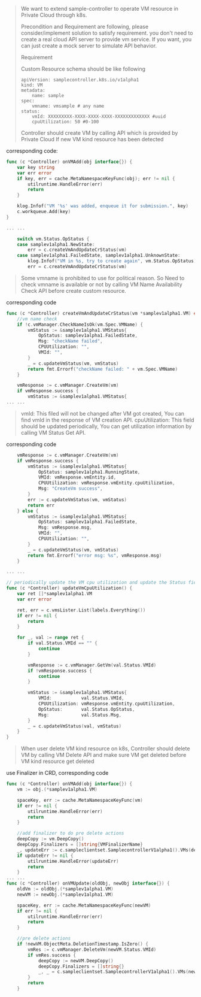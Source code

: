 >We want to extend sample-controller to operate VM resource in Private Cloud through k8s.
>
>Precondition and Requirement are following, please consider/implement solution to satisfy requirement.
>you don't need to create a real cloud API server to provide vm service.
>If you want, you can just create a mock server to simulate API behavior.
>
>Requirement
>
>Custom Resource schema should be like following
>
>```
> apiVersion: samplecontroller.k8s.io/v1alpha1
> kind: VM
> metadata:
>     name: sample
> spec:
>     vmname: vmsample # any name
> status:
>     vmId: XXXXXXXXX-XXXX-XXXX-XXXX-XXXXXXXXXXXXX #uuid
>     cpuUtilization: 50 #0-100
>```
>Controller should create VM by calling API which is provided by Private Cloud If new VM kind resource has been detected

corresponding code:

```go
func (c *Controller) onVMAdd(obj interface{}) {
	var key string
	var err error
	if key, err = cache.MetaNamespaceKeyFunc(obj); err != nil {
		utilruntime.HandleError(err)
		return
	}

	klog.Infof("VM '%s' was added, enqueue it for submission.", key)
	c.workqueue.Add(key)
}

... ...

	switch vm.Status.OpStatus {
	case samplev1alpha1.NewState:
		err = c.createVmAndUpdateCrStatus(vm)
	case samplev1alpha1.FailedState, samplev1alpha1.UnknownState:
		klog.Infof("VM in %s, try to create again", vm.Status.OpStatus)
		err = c.createVmAndUpdateCrStatus(vm)

```

>Some vmname is prohibited to use for political reason. So Need to check vmname is available or not by calling VM Name Availability Check API before create custom resource.

corresponding code

```go
func (c *Controller) createVmAndUpdateCrStatus(vm *samplev1alpha1.VM) error {
	//vm name check
	if !c.vmManager.CheckNameIsOk(vm.Spec.VMName) {
		vmStatus := &samplev1alpha1.VMStatus{
			OpStatus: samplev1alpha1.FailedState,
			Msg: "checkName failed",
			CPUUtilization: "",
			VMId: "",
		}
		_ = c.updateVmStatus(vm, vmStatus)
		return fmt.Errorf("checkName failed: " + vm.Spec.VMName)
	}

	vmResponse := c.vmManager.CreateVm(vm)
	if vmResponse.success {
		vmStatus := &samplev1alpha1.VMStatus{
... ...
```

>vmId: This filed will not be changed after VM got created, You can find vmId in the response of VM creation API.
>cpuUtilization: This field should be updated periodically, You can get utilization information by calling VM Status Get API.

corresponding code

```go
	vmResponse := c.vmManager.CreateVm(vm)
	if vmResponse.success {
		vmStatus := &samplev1alpha1.VMStatus{
			OpStatus: samplev1alpha1.RunningState,
			VMId: vmResponse.vmEntity.id,
			CPUUtilization: vmResponse.vmEntity.cpuUtilization,
			Msg: "CreateVm success",
		}
		err := c.updateVmStatus(vm, vmStatus)
		return err
	} else {
		vmStatus := &samplev1alpha1.VMStatus{
			OpStatus: samplev1alpha1.FailedState,
			Msg: vmResponse.msg,
			VMId: "",
			CPUUtilization: "",
		}
		_ = c.updateVmStatus(vm, vmStatus)
		return fmt.Errorf("error msg: %s", vmResponse.msg)
	}

... ...

// periodically update the VM cpu utilization and update the Status field
func (c *Controller) updateVmCpuUtilization() {
	var ret []*samplev1alpha1.VM
	var err error

	ret, err = c.vmsLister.List(labels.Everything())
	if err != nil {
		return
	}

	for _, val := range ret {
		if val.Status.VMId == "" {
			continue
		}

		vmResponse := c.vmManager.GetVm(val.Status.VMId)
		if !vmResponse.success {
			continue
		}

		vmStatus := &samplev1alpha1.VMStatus{
			VMId:           val.Status.VMId,
			CPUUtilization: vmResponse.vmEntity.cpuUtilization,
			OpStatus:       val.Status.OpStatus,
			Msg:            val.Status.Msg,
		}
		_ = c.updateVmStatus(val, vmStatus)
	}
}
```

>When user delete VM kind resource on k8s, Controller should delete VM by calling VM Delete API and make sure VM get deleted before VM kind resource get deleted

use Finalizer in CRD, corresponding code

```go
func (c *Controller) onVMAdd(obj interface{}) {
	vm := obj.(*samplev1alpha1.VM)

	spaceKey, err := cache.MetaNamespaceKeyFunc(vm)
	if err != nil {
		utilruntime.HandleError(err)
		return
	}

	//add finalizer to do pre delete actions
	deepCopy := vm.DeepCopy()
	deepCopy.Finalizers = []string{VMFinalizerName}
	_, updateErr := c.sampleclientset.SamplecontrollerV1alpha1().VMs(deepCopy.Namespace).Update(deepCopy)
	if updateErr != nil {
		utilruntime.HandleError(updateErr)
		return
	}
... ...
func (c *Controller) onVMUpdate(oldObj, newObj interface{}) {
	oldVm := oldObj.(*samplev1alpha1.VM)
	newVM := newObj.(*samplev1alpha1.VM)

	spaceKey, err := cache.MetaNamespaceKeyFunc(newVM)
	if err != nil {
		utilruntime.HandleError(err)
		return
	}

	//pre delete actions
	if !newVM.ObjectMeta.DeletionTimestamp.IsZero() {
		vmRes := c.vmManager.DeleteVm(newVM.Status.VMId)
		if vmRes.success {
			deepCopy := newVM.DeepCopy()
			deepCopy.Finalizers = []string{}
			_, _ = c.sampleclientset.SamplecontrollerV1alpha1().VMs(newVM.Namespace).Update(deepCopy)
		}
		return
	}
```